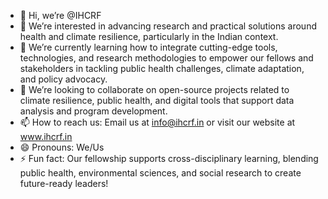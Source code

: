 - 👋 Hi, we’re @IHCRF
- 👀 We’re interested in advancing research and practical solutions around health and climate resilience, particularly in the Indian context. 
- 🌱 We’re currently learning how to integrate cutting-edge tools, technologies, and research methodologies to empower our fellows and stakeholders in tackling public health challenges, climate adaptation, and policy advocacy.
- 💞️ We’re looking to collaborate on open-source projects related to climate resilience, public health, and digital tools that support data analysis and program development.
- 📫 How to reach us: Email us at info@ihcrf.in or visit our website at www.ihcrf.in
- 😄 Pronouns: We/Us
- ⚡ Fun fact: Our fellowship supports cross-disciplinary learning, blending public health, environmental sciences, and social research to create future-ready leaders!
